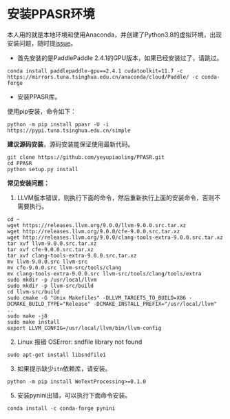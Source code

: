 # 安装PPASR环境

本人用的就是本地环境和使用Anaconda，并创建了Python3.8的虚拟环境，出现安装问题，随时提[issue](https://github.com/yeyupiaoling/PPASR/issues)。

 - 首先安装的是PaddlePaddle 2.4.1的GPU版本，如果已经安装过了，请跳过。
```shell
conda install paddlepaddle-gpu==2.4.1 cudatoolkit=11.7 -c https://mirrors.tuna.tsinghua.edu.cn/anaconda/cloud/Paddle/ -c conda-forge
```

 - 安装PPASR库。
 
使用pip安装，命令如下：
```shell
python -m pip install ppasr -U -i https://pypi.tuna.tsinghua.edu.cn/simple
```

**建议源码安装**，源码安装能保证使用最新代码。
```shell
git clone https://github.com/yeyupiaoling/PPASR.git
cd PPASR
python setup.py install
```

**常见安装问题：** 

1. LLVM版本错误，则执行下面的命令，然后重新执行上面的安装命令，否则不需要执行。
```shell
cd ~
wget https://releases.llvm.org/9.0.0/llvm-9.0.0.src.tar.xz
wget http://releases.llvm.org/9.0.0/cfe-9.0.0.src.tar.xz
wget http://releases.llvm.org/9.0.0/clang-tools-extra-9.0.0.src.tar.xz
tar xvf llvm-9.0.0.src.tar.xz
tar xvf cfe-9.0.0.src.tar.xz
tar xvf clang-tools-extra-9.0.0.src.tar.xz
mv llvm-9.0.0.src llvm-src
mv cfe-9.0.0.src llvm-src/tools/clang
mv clang-tools-extra-9.0.0.src llvm-src/tools/clang/tools/extra
sudo mkdir -p /usr/local/llvm
sudo mkdir -p llvm-src/build
cd llvm-src/build
sudo cmake -G "Unix Makefiles" -DLLVM_TARGETS_TO_BUILD=X86 -DCMAKE_BUILD_TYPE="Release" -DCMAKE_INSTALL_PREFIX="/usr/local/llvm" ..
sudo make -j8
sudo make install
export LLVM_CONFIG=/usr/local/llvm/bin/llvm-config
```

2. Linux 报错 OSError: sndfile library not found

```shell
sudo apt-get install libsndfile1
```

3. 如果提示缺少`itn`依赖库，请安装。
```shell
python -m pip install WeTextProcessing>=0.1.0
```

5. 安装pynini出错，可以执行下面命令安装。
```shell
conda install -c conda-forge pynini
```